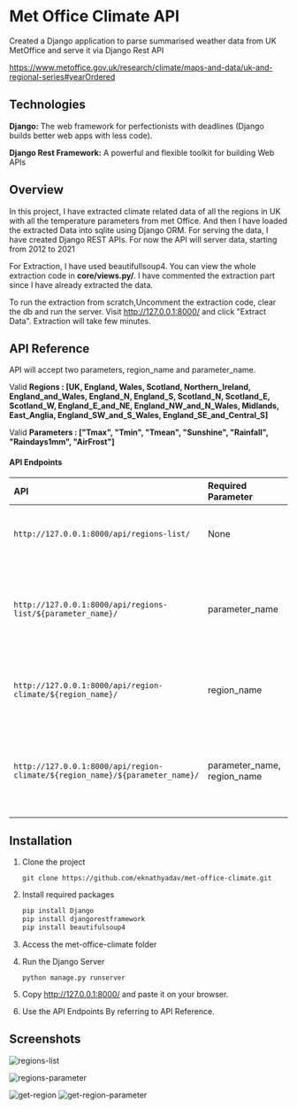 # Met Office Climate API

Created a Django application to parse summarised weather data from UK MetOffice and serve it via Django Rest API

https://www.metoffice.gov.uk/research/climate/maps-and-data/uk-and-regional-series#yearOrdered

## Technologies

**Django:** The web framework for perfectionists with deadlines (Django builds better web apps with less code).

**Django Rest Framework:** A powerful and flexible toolkit for building Web APIs




## Overview

In this project, I have extracted climate related data of all the regions in UK with all the temperature parameters from met Office. And then I have loaded the extracted Data into sqlite using Django ORM. For serving the data, I have created Django REST APIs. For now the API will server data, starting from 2012 to 2021

For Extraction, I have used beautifullsoup4. You can view the whole extraction code in **core/views.py/**. 
I have commented the extraction part since I have already extracted the data.

To run the extraction from scratch,Uncomment the extraction code, clear the db and run the server. Visit http://127.0.0.1:8000/ and click "Extract Data". Extraction will take few minutes.



## API Reference

API will accept two parameters, region_name and parameter_name.

Valid **Regions : [UK,  England, Wales, Scotland, Northern_Ireland,
                   England_and_Wales, England_N, England_S, Scotland_N,
                   Scotland_E, Scotland_W, England_E_and_NE, England_NW_and_N_Wales,
                   Midlands, East_Anglia, England_SW_and_S_Wales, England_SE_and_Central_S]**

Valid **Parameters : ["Tmax", "Tmin", "Tmean", "Sunshine",
                      "Rainfall", "Raindays1mm", "AirFrost"]**


#### API Endpoints


| API | Required Parameter     | Description                       |
| :-------- | :------- | :-------------------------------- |
| `http://127.0.0.1:8000/api/regions-list/`      | None | To get all the climate related data of all the regions|
| `http://127.0.0.1:8000/api/regions-list/${parameter_name}/`      | parameter_name | To get climate related data of all the regions with parameter of choice|
| `http://127.0.0.1:8000/api/region-climate/${region_name}/`      | region_name | To get climate related data of a particular region|
| `http://127.0.0.1:8000/api/region-climate/${region_name}/${parameter_name}/`      | parameter_name, region_name | To get climate related data of a particular region with parameter of choice|

## Installation

1. Clone the project
    ```
    git clone https://github.com/eknathyadav/met-office-climate.git
    ```
2. Install required packages
    ```python
    pip install Django
    pip install djangorestframework
    pip install beautifulsoup4
    ```
3. Access the met-office-climate folder

4. Run the Django Server
    ```
    python manage.py runserver
    ```
5. Copy http://127.0.0.1:8000/ and paste it on your browser.

6. Use the API Endpoints By referring to API Reference.

## Screenshots
![regions-list](https://user-images.githubusercontent.com/48616375/176000583-729fbfb5-a801-4a49-94cb-de87116b1895.PNG)

![regions-parameter](https://user-images.githubusercontent.com/48616375/176000606-96dc2f87-2de6-419a-aacb-f1e3912a4a36.PNG)

![get-region](https://user-images.githubusercontent.com/48616375/176000616-845428f2-ffd4-4b78-9bcd-6c0e4d8ce095.PNG)
![get-region-parameter](https://user-images.githubusercontent.com/48616375/176000637-1815396f-1400-45b3-a377-f01bf6969392.PNG)




    

